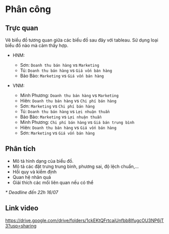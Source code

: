 # Phân công

## Trực quan

Vẽ biểu đồ tương quan giữa các biểu đồ sau đây với tableau. Sử dụng loại biểu đồ nào mà cảm thấy hợp.

- HNM:

  - Sơn: `Doanh thu bán hàng` vs `Marketing`
  - Tú: `Doanh thu bán hàng` vs `Giá vốn bán hàng`
  - Bảo Bảo: `Marketing` vs `Giá vốn bán hàng`

- VNM:
  - Minh Phương: `Doanh thu bán hàng` vs `Marketing`
  - Hiên: `Doanh thu bán hàng` vs `Chi phí bán hàng`
  - Sơn: `Marketing` vs `Chi phí bán hàng`
  - Tú: `Doanh thu bán hàng` vs `Lợi nhuận thuần`
  - Bảo Bảo: `Marketing` vs `Lợi nhuận thuần`
  - Minh Phương: `Chi phí bán hàng` vs `Giá bán trung bình`
  - Hiên: `Doanh thu bán hàng` vs `Giá vốn bán hàng`
  - Sơn: `Marketing` vs `Giá vốn bán hàng`

## Phân tích

- Mô tả hình dạng của biểu đồ.
- Mô tả các đặt trưng trung bình, phương sai, độ lệch chuẩn,...
- Hồi quy và kiểm định
- Quan hệ nhân quả
- Giải thích các mối liên quan nếu có thể

_\* Deadline đến 22h 16/07_

## Link video
https://drive.google.com/drive/folders/1ckEKtQFrtcaiUnfbb8IfugcOU3NP6jT3?usp=sharing
